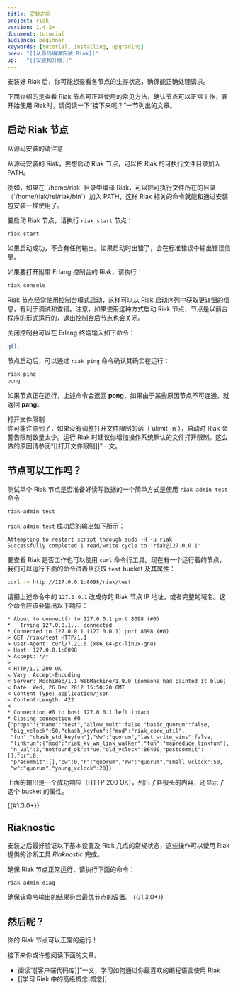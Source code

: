 ```yaml
---
title: 安装之后
project: riak
version: 1.4.2+
document: tutorial
audience: beginner
keywords: [tutorial, installing, upgrading]
prev: "[[从源码编译安装 Riak]]"
up:   "[[安装和升级]]"
---
```


安装好 Riak 后，你可能想查看各节点的生存状态，确保能正确处理请求。

下面介绍的是查看 Riak 节点可正常使用的常见方法，确认节点可以正常工作，要开始使用 Riak时，请阅读一下“接下来呢？”一节列出的文章。

## 启动 Riak 节点

<div class="note">
<div class="title">从源码安装的请注意</div>
<p>从源码安装的 Riak，要想启动 Riak 节点，可以把 Riak 的可执行文件目录加入 PATH。</p>
<p>例如，如果在 `/home/riak` 目录中编译 Riak，可以把可执行文件所在的目录（`/home/riak/rel/riak/bin`）加入 PATH，这样 Riak 相关的命令就能和通过安装包安装一样使用了。</p>
</div>

要启动 Riak 节点，请执行 `riak start` 节点：

```bash
riak start
```

如果启动成功，不会有任何输出。如果启动时出错了，会在标准错误中输出错误信息。

如果要打开附带 Erlang 控制台的 Riak，请执行：

```bash
riak console
```

Riak 节点经常使用控制台模式启动，这样可以从 Riak 启动序列中获取更详细的信息，有利于调试和查错。注意，如果使用这种方式启动 Riak 节点，节点是以前台程序的形式运行的，退出控制台后节点也会关闭。

关闭控制台可以在 Erlang 终端输入如下命令：

```erlang
q().
```

节点启动后，可以通过 `riak ping` 命令确认其确实在运行：

```bash
riak ping
pong
```

如果节点正在运行，上述命令会返回 **pong**，如果由于某些原因节点不可连通，就返回 **pang**。

<div class="note">
<div class="title">打开文件限制</div>
你可能注意到了，如果没有调整打开文件限制的话（`ulimit -n`），启动时 Riak 会警告限制数量太少。运行 Riak 时建议你增加操作系统默认的文件打开限制。这么做的原因请参阅“[[打开文件限制]]”一文。
</div>

## 节点可以工作吗？

测试单个 Riak 节点是否准备好读写数据的一个简单方式是使用 `riak-admin test` 命令：

```bash
riak-admin test
```

`riak-admin test` 成功后的输出如下所示：

```text
Attempting to restart script through sudo -H -u riak
Successfully completed 1 read/write cycle to 'riak@127.0.0.1'
```

要查看 Riak 是否工作也可以使用 `curl` 命令行工具。现在有一个运行着的节点，我们可以运行下面的命令试着从获取 `test` bucket 及其属性：

```bash
curl -v http://127.0.0.1:8098/riak/test
```

请把上述命令中的 `127.0.0.1` 改成你的 Riak 节点 IP 地址，或者完整的域名。这个命令应该会输出以下响应：

```text
* About to connect() to 127.0.0.1 port 8098 (#0)
*   Trying 127.0.0.1... connected
* Connected to 127.0.0.1 (127.0.0.1) port 8098 (#0)
> GET /riak/test HTTP/1.1
> User-Agent: curl/7.21.6 (x86_64-pc-linux-gnu)
> Host: 127.0.0.1:8098
> Accept: */*
>
< HTTP/1.1 200 OK
< Vary: Accept-Encoding
< Server: MochiWeb/1.1 WebMachine/1.9.0 (someone had painted it blue)
< Date: Wed, 26 Dec 2012 15:50:20 GMT
< Content-Type: application/json
< Content-Length: 422
<
* Connection #0 to host 127.0.0.1 left intact
* Closing connection #0
{"props":{"name":"test","allow_mult":false,"basic_quorum":false,
 "big_vclock":50,"chash_keyfun":{"mod":"riak_core_util",
 "fun":"chash_std_keyfun"},"dw":"quorum","last_write_wins":false,
 "linkfun":{"mod":"riak_kv_wm_link_walker","fun":"mapreduce_linkfun"},
 "n_val":3,"notfound_ok":true,"old_vclock":86400,"postcommit":[],"pr":0,
 "precommit":[],"pw":0,"r":"quorum","rw":"quorum","small_vclock":50,
 "w":"quorum","young_vclock":20}}
```

上面的输出是一个成功响应（HTTP 200 OK），列出了各报头的内容，还显示了这个 bucket 的属性。

{{#1.3.0+}}
## Riaknostic

安装之后最好验证以下基本设置及 Riak 几点的常规状态，这些操作可以使用 Riak 提供的诊断工具 *Riaknostic* 完成。

确保 Riak 节点正常运行，请执行下面的命令：

```
riak-admin diag
```
确保该命令输出的结果符合最优节点的设置。
{{/1.3.0+}}

## 然后呢？

你的 Riak 节点可以正常的运行！

接下来你或许想阅读下面的文章。

* 阅读“[[客户端代码库]]”一文，学习如何通过你最喜欢的编程语言使用 Riak
* [[学习 Riak 中的高级概念|概念]]
